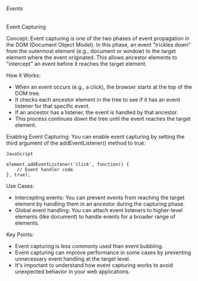 ###### Events
Event Capturing

Concept:
Event capturing is one of the two phases of event propagation in the DOM (Document Object Model). In this phase, an event "trickles down" from the outermost element (e.g., document or window) to the target element where the event originated.
This allows ancestor elements to "intercept" an event before it reaches the target element.

How it Works:
- When an event occurs (e.g., a click), the browser starts at the top of the DOM tree.
- It checks each ancestor element in the tree to see if it has an event listener for that specific event.
- If an ancestor has a listener, the event is handled by that ancestor.
- This process continues down the tree until the event reaches the target element.

Enabling Event Capturing:
You can enable event capturing by setting the third argument of the addEventListener() method to true:
```
JavaScript

element.addEventListener('click', function() { 
    // Event handler code
}, true); 
```

Use Cases:
- Intercepting events: You can prevent events from reaching the target element by handling them in an ancestor during the capturing phase.
- Global event handling: You can attach event listeners to higher-level elements (like document) to handle events for a broader range of elements.

Key Points:

- Event capturing is less commonly used than event bubbling.
- Event capturing can improve performance in some cases by preventing unnecessary event handling at the target level.
- It's important to understand how event capturing works to avoid unexpected behavior in your web applications.